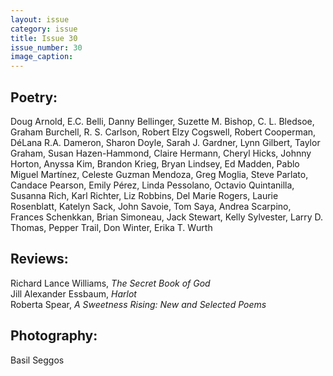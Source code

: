 ```yaml
---
layout: issue
category: issue
title: Issue 30
issue_number: 30
image_caption: 
---
```


## Poetry:

Doug Arnold, E.C. Belli, Danny Bellinger, Suzette M. Bishop, C. L. Bledsoe, Graham Burchell, R. S. Carlson, Robert Elzy Cogswell, Robert Cooperman, DéLana R.A. Dameron, Sharon Doyle, Sarah J. Gardner, Lynn Gilbert, Taylor Graham, Susan Hazen-Hammond, Claire Hermann, Cheryl Hicks, Johnny Horton, Anyssa Kim, Brandon Krieg, Bryan Lindsey, Ed Madden, Pablo Miguel Martínez, Celeste Guzman Mendoza, Greg Moglia, Steve Parlato, Candace Pearson, Emily Pérez, Linda Pessolano, Octavio Quintanilla, Susanna Rich, Karl Richter, Liz Robbins, Del Marie Rogers, Laurie Rosenblatt, Katelyn Sack, John Savoie, Tom Saya, Andrea Scarpino, Frances Schenkkan, Brian Simoneau, Jack Stewart, Kelly Sylvester, Larry D. Thomas, Pepper Trail, Don Winter, Erika T. Wurth  

## Reviews:

Richard Lance Williams, *The Secret Book of God*  
Jill Alexander Essbaum, *Harlot*  
Roberta Spear, *A Sweetness Rising: New and Selected Poems*  

## Photography:

Basil Seggos  